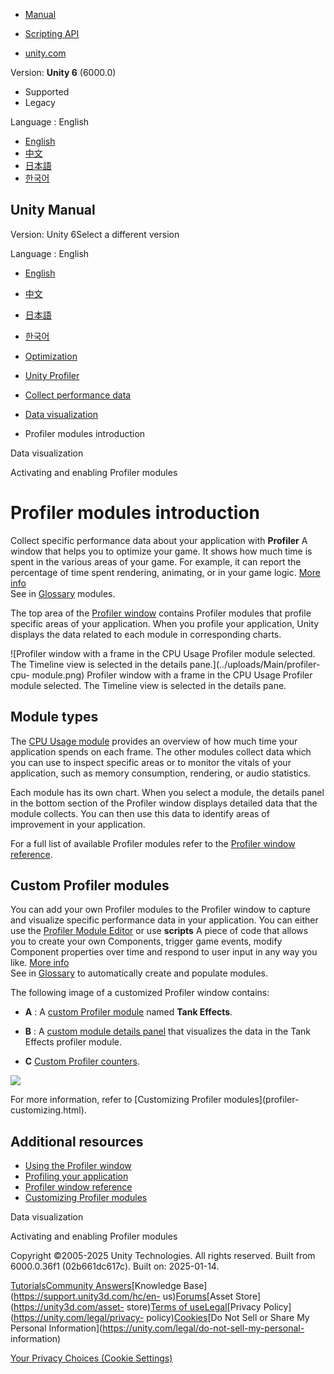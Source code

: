 [](https://docs.unity3d.com)

  * [Manual](../Manual/index.html)
  * [Scripting API](../ScriptReference/index.html)

  * [unity.com](https://unity.com/)

Version: **Unity 6** (6000.0)

  * Supported
  * Legacy

Language : English

  * [English](/Manual/profiler-modules-introduction.html)
  * [中文](/cn/current/Manual/profiler-modules-introduction.html)
  * [日本語](/ja/current/Manual/profiler-modules-introduction.html)
  * [한국어](/kr/current/Manual/profiler-modules-introduction.html)

[](https://docs.unity3d.com)

## Unity Manual

Version: Unity 6Select a different version

Language : English

  * [English](/Manual/profiler-modules-introduction.html)
  * [中文](/cn/current/Manual/profiler-modules-introduction.html)
  * [日本語](/ja/current/Manual/profiler-modules-introduction.html)
  * [한국어](/kr/current/Manual/profiler-modules-introduction.html)

  * [Optimization](analysis.html)
  * [Unity Profiler](Profiler.html)
  * [Collect performance data](profiler-collect-data.html)
  * [Data visualization](profiler-visualizing-data.html)
  * Profiler modules introduction

[](profiler-visualizing-data.html)

Data visualization

[](profiler-modules-activate.html)

Activating and enabling Profiler modules

# Profiler modules introduction

Collect specific performance data about your application with **Profiler** A
window that helps you to optimize your game. It shows how much time is spent
in the various areas of your game. For example, it can report the percentage
of time spent rendering, animating, or in your game logic. [More
info](Profiler.html)  
See in [Glossary](Glossary.html#Profiler) modules.

The top area of the [Profiler window](ProfilerWindow.html) contains Profiler
modules that profile specific areas of your application. When you profile your
application, Unity displays the data related to each module in corresponding
charts.

![Profiler window with a frame in the CPU Usage Profiler module selected. The
Timeline view is selected in the details pane.](../uploads/Main/profiler-cpu-
module.png) Profiler window with a frame in the CPU Usage Profiler module
selected. The Timeline view is selected in the details pane.

## Module types

The [CPU Usage module](ProfilerCPU.html) provides an overview of how much time
your application spends on each frame. The other modules collect data which
you can use to inspect specific areas or to monitor the vitals of your
application, such as memory consumption, rendering, or audio statistics.

Each module has its own chart. When you select a module, the details panel in
the bottom section of the Profiler window displays detailed data that the
module collects. You can then use this data to identify areas of improvement
in your application.

For a full list of available Profiler modules refer to the [Profiler window
reference](ProfilerWindow.html).

## Custom Profiler modules

You can add your own Profiler modules to the Profiler window to capture and
visualize specific performance data in your application. You can either use
the [Profiler Module Editor](profiler-module-editor.html) or use **scripts** A
piece of code that allows you to create your own Components, trigger game
events, modify Component properties over time and respond to user input in any
way you like. [More info](creating-scripts.html)  
See in [Glossary](Glossary.html#Scripts) to automatically create and populate
modules.

The following image of a customized Profiler window contains:

  * **A** : A [custom Profiler module](profiler-creating-custom-modules.html) named **Tank Effects**.

  * **B** : A [custom module details panel](profiler-customizing-details-view.html) that visualizes the data in the Tank Effects profiler module.

  * **C** [Custom Profiler counters](profiler-adding-information-code-intro.html).

![](../uploads/Main/Profiler_Tank_details.png)

For more information, refer to [Customizing Profiler modules](profiler-
customizing.html).

## Additional resources

  * [Using the Profiler window](ProfilerWindow.html)
  * [Profiling your application](profiler-profiling-applications.html)
  * [Profiler window reference](ProfilerWindow.html)
  * [Customizing Profiler modules](profiler-customizing.html)

[](profiler-visualizing-data.html)

Data visualization

[](profiler-modules-activate.html)

Activating and enabling Profiler modules

Copyright ©2005-2025 Unity Technologies. All rights reserved. Built from
6000.0.36f1 (02b661dc617c). Built on: 2025-01-14.

[Tutorials](https://learn.unity.com/)[Community
Answers](https://answers.unity3d.com)[Knowledge
Base](https://support.unity3d.com/hc/en-
us)[Forums](https://forum.unity3d.com)[Asset Store](https://unity3d.com/asset-
store)[Terms of
use](https://docs.unity3d.com/Manual/TermsOfUse.html)[Legal](https://unity.com/legal)[Privacy
Policy](https://unity.com/legal/privacy-
policy)[Cookies](https://unity.com/legal/cookie-policy)[Do Not Sell or Share
My Personal Information](https://unity.com/legal/do-not-sell-my-personal-
information)

[Your Privacy Choices (Cookie Settings)](javascript:void\(0\);)

